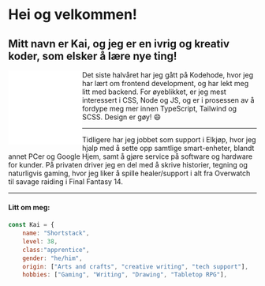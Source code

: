 <h1>Hei og velkommen!</h1>

<h2>Mitt navn er Kai, og jeg er en ivrig og kreativ koder, som elsker å lære nye ting!</h2>
<img align='left' src="svgcontainer.svg" height="150vh">
 
<p>Det siste halvåret har jeg gått på Kodehode, hvor jeg har lært om frontend development, og har lekt meg litt med backend. For øyeblikket, er jeg mest interessert i CSS, Node og JS, og er i prosessen av å fordype meg mer innen TypeScript, Tailwind og SCSS. Design er gøy! 😄</p>
<hr>
<p>Tidligere har jeg jobbet som support i Elkjøp, hvor jeg hjalp med å sette opp samtlige smart-enheter, blandt annet PCer og Google Hjem, samt å gjøre service på software og hardware for kunder. 
På privaten driver jeg en del med å skrive historier, tegning og naturligvis gaming, hvor jeg liker å spille healer/support i alt fra Overwatch til savage raiding i Final Fantasy 14.</p>
<hr>
<h4>Litt om meg:</h4>

```javascript 
const Kai = {
    name: "Shortstack",
    level: 38,
    class:"apprentice",
    gender: "he/him",
    origin: ["Arts and crafts", "creative writing", "tech support"],
    hobbies: ["Gaming", "Writing", "Drawing", "Tabletop RPG"],
    
    
